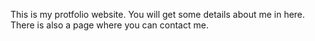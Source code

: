 This is my protfolio website. You will get some details about me in here. There is also a page where you can contact me.
